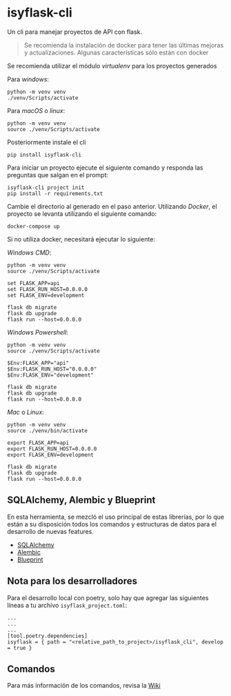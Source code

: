 # isyflask-cli

Un cli para manejar proyectos de API con flask.

> Se recomienda la instalación de docker para tener las últimas mejoras y actualizaciones. Algunas características sólo están con docker

Se recomienda utilizar el módulo *virtualenv* para los proyectos generados

Para _windows_:
````commandline
python -m venv venv
./venv/Scripts/activate
````

Para _macOS_ o _linux_:
````commandline
python -m venv venv
source ./venv/Scripts/activate
````

Posteriormente instale el cli

````commandline
pip install isyflask-cli
````

Para iniciar un proyecto ejecute el siguiente comando y responda las preguntas que salgan en el prompt:

````commandline
isyflask-cli project init
pip install -r requirements.txt
````

Cambie el directorio al generado en el paso anterior. Utilizando *Docker*, el proyecto se levanta utilizando el siguiente comando:

````commandline
docker-compose up
````

Si no utiliza docker, necesitará ejecutar lo siguiente:

_Windows CMD_:
```
python -m venv venv
source ./venv/Scripts/activate

set FLASK_APP=api
set FLASK_RUN_HOST=0.0.0.0
set FLASK_ENV=development 

flask db migrate
flask db upgrade
flask run --host=0.0.0.0
```

_Windows Powershell_:
```
python -m venv venv
source ./venv/Scripts/activate

$Env:FLASK_APP="api"
$Env:FLASK_RUN_HOST="0.0.0.0"
$Env:FLASK_ENV="development"

flask db migrate
flask db upgrade
flask run --host=0.0.0.0
```

_Mac_ o _Linux_:
```
python -m venv venv
source ./venv/bin/activate

export FLASK_APP=api
export FLASK_RUN_HOST=0.0.0.0
export FLASK_ENV=development

flask db migrate
flask db upgrade
flask run --host=0.0.0.0
```

## SQLAlchemy, Alembic y Blueprint

En esta herramienta, se mezcló el uso principal de estas librerías, por lo que están a su disposición todos los comandos y estructuras de datos para el desarrollo de nuevas features.

* [SQLAlchemy](https://www.sqlalchemy.org/)
* [Alembic](https://alembic.sqlalchemy.org/en/latest/)
* [Blueprint](https://flask.palletsprojects.com/en/1.1.x/blueprints/)

## Nota para los desarrolladores

Para el desarrollo local con poetry, solo hay que agregar las siguientes líneas a tu archivo `isyflask_project.toml`:

```
...
...
...
[tool.poetry.dependencies]
isyflask = { path = "<relative_path_to_project>/isyflask_cli", develop = true }
```

## Comandos
Para más información de los comandos, revisa la [Wiki](https://github.com/DavidCuy/easyflask-cli/wiki/)


